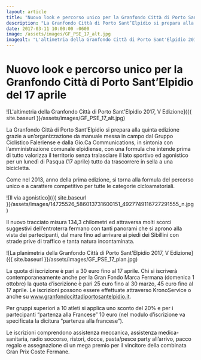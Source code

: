 ```yaml
---
layout: article
title: "Nuovo look e percorso unico per la Granfondo Città di Porto Sant’Elpidio del 17 aprile"
description: "La Granfondo Città di Porto Sant’Elpidio si prepara alla quinta edizione grazie a un’organizzazione da manuale messa in campo dal Gruppo Ciclistico Faleriense e dalla Gio.Ca Communications, in sintonia con l’amministrazione comunale elpidiense, con una formula che intende prima di tutto valorizza il territorio senza tralasciare il lato sportivo ed agonistico per un lunedì di Pasqua (17 aprile) tutto da trascorrere in sella a una bicicletta."
date: 2017-03-11 10:00:00 -0600
image: /assets/images/GF_PSE_17_alt.jpg
imagealt: "L'altimetria della Granfondo Città di Porto Sant'Elpidio 2017, V Edizione"
---
```


# Nuovo look e percorso unico per la Granfondo Città di Porto Sant’Elpidio del 17 aprile

![L'altimetria della Granfondo Città di Porto Sant'Elpidio 2017, V Edizione]({{ site.baseurl }}/assets/images/GF_PSE_17_alt.jpg)

La Granfondo Città di Porto Sant’Elpidio si prepara alla quinta edizione grazie a un’organizzazione da manuale messa in campo dal Gruppo Ciclistico Faleriense e dalla Gio.Ca Communications, in sintonia con l’amministrazione comunale elpidiense, con una formula che intende prima di tutto valorizza il territorio senza tralasciare il lato sportivo ed agonistico per un lunedì di Pasqua (17 aprile) tutto da trascorrere in sella a una bicicletta.

Come nel 2013, anno della prima edizione, si torna alla formula del percorso unico e a carattere competitivo per tutte le categorie cicloamatoriali.

![Il via agonistico]({{ site.baseurl }}/assets/images/14725526_586013731600151_4927749116727291555_n.jpg)

Il nuovo tracciato misura 134,3 chilometri ed attraversa molti scorci suggestivi dell’entroterra fermano con tanti panorami che si aprono alla vista dei partecipanti, dal mare fino ad arrivare ai piedi dei Sibillini con strade prive di traffico e tanta natura incontaminata.

![La planimetria della Granfondo Città di Porto Sant'Elpidio 2017, V Edizione]({{ site.baseurl }}/assets/images/GF_PSE_17_plan.jpg)

La quota di iscrizione è pari a 30 euro fino al 17 aprile. Chi si iscriverà contemporaneamente anche per la Gran Fondo Marca Fermana (domenica 1 ottobre) la quota d’iscrizione è pari 25 euro fino al 30 marzo, 45 euro fino al 17 aprile. Le iscrizioni possono essere effettuate attraverso KronoService o anche su www.granfondocittadiportosantelpidio.it.

Per gruppi superiori a 10 atleti si applica uno sconto del 20% e per i partecipanti “partenza alla Francese” 10 euro (nel modulo d’iscrizione va specificata la dicitura “partenza alla francese”).

Le iscrizioni comprendono assistenza meccanica, assistenza medica-sanitaria, radio soccorso, ristori, docce, pasta/pesce party all’arrivo, pacco regalo e assegnazione di un mega premio per il vincitore della combinata Gran Prix Coste Fermane.